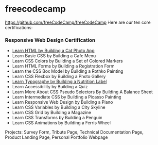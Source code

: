 # freecodecamp
https://github.com/freeCodeCamp/freeCodeCamp
Here are our ten core certifications:

<h3>Responsive Web Design Certification</h3>
<ul>
  <li><a href="https://www.freecodecamp.org/learn/2022/responsive-web-design/#learn-html-by-building-a-cat-photo-app">Learn HTML by Building a Cat Photo App</a></li>
<li>Learn Basic CSS by Building a Cafe Menu</li>
<li>Learn CSS Colors by Building a Set of Colored Markers</li>
<li>Learn HTML Forms by Building a Registration Form</li>
<li>Learn the CSS Box Model by Building a Rothko Painting</li>
<li>Learn CSS Flexbox by Building a Photo Gallery</li>
  <li><a href="https://www.freecodecamp.org/learn/2022/responsive-web-design/#learn-typography-by-building-a-nutrition-label">Learn Typography by Building a Nutrition Label</a>
  </li>
<li>Learn Accessibility by Building a Quiz</li>
<li>Learn More About CSS Pseudo Selectors By Building A Balance Sheet</li>
<li>Learn Intermediate CSS by Building a Picasso Painting</li>
<li>Learn Responsive Web Design by Building a Piano</li>
<li>Learn CSS Variables by Building a City Skyline</li>
<li>Learn CSS Grid by Building a Magazine</li>
<li>Learn CSS Transforms by Building a Penguin</li>
  <li>Learn CSS Animations by Building a Ferris Wheel</li>
</ul>

<p>Projects: Survey Form, Tribute Page, Technical Documentation Page, Product Landing Page, Personal Portfolio Webpage
</p>
